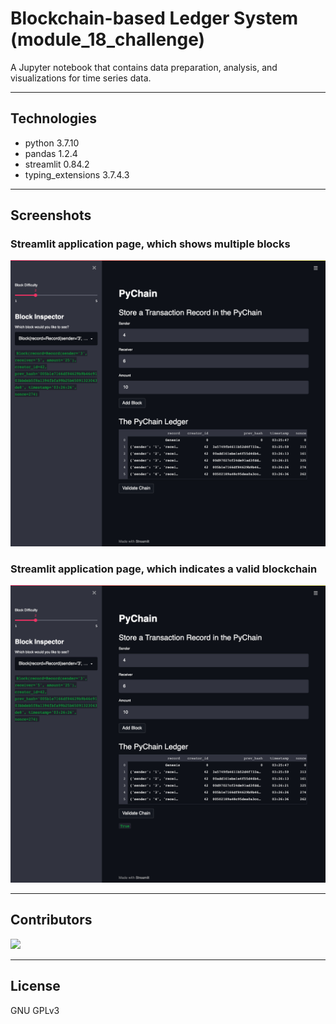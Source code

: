 # Blockchain-based Ledger System (module_18_challenge)

A Jupyter notebook that contains data preparation, analysis, and visualizations for time series data.

---

## Technologies

- python 3.7.10
- pandas 1.2.4
- streamlit 0.84.2
- typing_extensions 3.7.4.3

---

## Screenshots

### Streamlit application page, which shows multiple blocks

![multiple blocks](/screenshot_blockchain.png)

### Streamlit application page, which indicates a valid blockchain

![valid blockchain](/screenshot_validate.png)

---

## Contributors

[![](https://github.com/woodedlawn.png?size=50)](https://github.com/woodedlawn)

---

## License

GNU GPLv3
